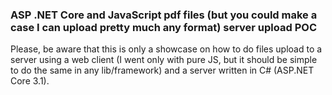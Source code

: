 ### ASP .NET Core and JavaScript pdf files (but you could make a case I can upload pretty much any format) server upload POC ###

Please, be aware that this is only a showcase on how to do files upload to a server using a web client (I went only with pure JS, but it should be simple to do the same in any lib/framework) and a server written in C# (ASP.NET Core 3.1).


